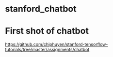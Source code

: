 # stanford_chatbot
# First shot of chatbot

https://github.com/chiphuyen/stanford-tensorflow-tutorials/tree/master/assignments/chatbot
